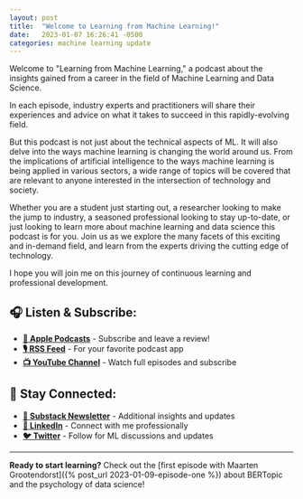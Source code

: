 ```yaml
---
layout: post
title:  "Welcome to Learning from Machine Learning!"
date:   2023-01-07 16:26:41 -0500
categories: machine learning update
---
```


Welcome to "Learning from Machine Learning," a podcast about the insights gained from a career in the field of Machine Learning and Data Science.

In each episode, industry experts and practitioners will share their experiences and advice on what it takes to succeed in this rapidly-evolving field. 

But this podcast is not just about the technical aspects of ML. It will also delve into the ways machine learning is changing the world around us. From the implications of artificial intelligence to the ways machine learning is being applied in various sectors, a wide range of topics will be covered that are relevant to anyone interested in the intersection of technology and society.

Whether you are a student just starting out, a researcher looking to make the jump to industry, a seasoned professional looking to stay up-to-date, or just looking to learn more about machine learning and data science this podcast is for you. Join us as we explore the many facets of this exciting and in-demand field, and learn from the experts driving the cutting edge of technology.

I hope you will join me on this journey of continuous learning and professional development.

## 🎧 **Listen & Subscribe:**

- **[🍎 Apple Podcasts](https://podcasts.apple.com/us/podcast/learning-from-machine-learning/id1663925230)** - Subscribe and leave a review!
- **[🎙️ RSS Feed](https://media.rss.com/learning-from-machine-learning/feed.xml)** - For your favorite podcast app
- **[📺 YouTube Channel](https://www.youtube.com/@learningfrommachinelearning)** - Watch full episodes and subscribe

## 📝 **Stay Connected:**

- **[📰 Substack Newsletter](https://mindfulmachines.substack.com)** - Additional insights and updates
- **[💼 LinkedIn](https://www.linkedin.com/in/sethplevine)** - Connect with me professionally  
- **[🐦 Twitter](https://twitter.com/nlp_nerd)** - Follow for ML discussions and updates

---

**Ready to start learning?** Check out the [first episode with Maarten Grootendorst]({% post_url 2023-01-09-episode-one %}) about BERTopic and the psychology of data science!